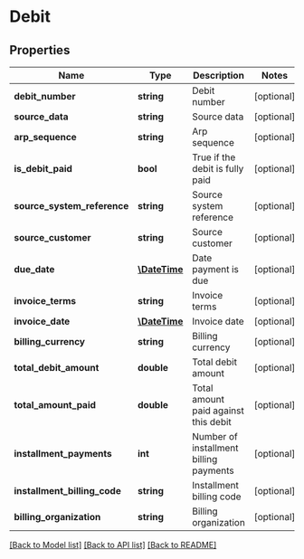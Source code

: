 # Debit

## Properties
Name | Type | Description | Notes
------------ | ------------- | ------------- | -------------
**debit_number** | **string** | Debit number | [optional] 
**source_data** | **string** | Source data | [optional] 
**arp_sequence** | **string** | Arp sequence | [optional] 
**is_debit_paid** | **bool** | True if the debit is fully paid | [optional] 
**source_system_reference** | **string** | Source system reference | [optional] 
**source_customer** | **string** | Source customer | [optional] 
**due_date** | [**\DateTime**](\DateTime.md) | Date payment is due | [optional] 
**invoice_terms** | **string** | Invoice terms | [optional] 
**invoice_date** | [**\DateTime**](\DateTime.md) | Invoice date | [optional] 
**billing_currency** | **string** | Billing currency | [optional] 
**total_debit_amount** | **double** | Total debit amount | [optional] 
**total_amount_paid** | **double** | Total amount paid against this debit | [optional] 
**installment_payments** | **int** | Number of installment billing payments | [optional] 
**installment_billing_code** | **string** | Installment billing code | [optional] 
**billing_organization** | **string** | Billing organization | [optional] 

[[Back to Model list]](../README.md#documentation-for-models) [[Back to API list]](../README.md#documentation-for-api-endpoints) [[Back to README]](../README.md)


